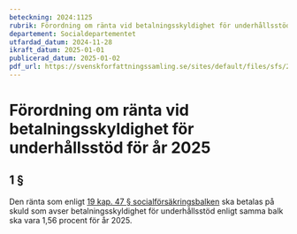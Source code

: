 ```yaml
---
beteckning: 2024:1125
rubrik: Förordning om ränta vid betalningsskyldighet för underhållsstöd för år 2025
departement: Socialdepartementet
utfardad_datum: 2024-11-28
ikraft_datum: 2025-01-01
publicerad_datum: 2025-01-02
pdf_url: https://svenskforfattningssamling.se/sites/default/files/sfs/2024-11/SFS2024-1125.pdf
---
```


# Förordning om ränta vid betalningsskyldighet för underhållsstöd för år 2025

## 1 §

Den ränta som enligt [19 kap. 47 § socialförsäkringsbalken](https://selex.se/eli/sfs/2010/110#kap19.47) ska betalas på skuld som avser betalningsskyldighet för underhållsstöd enligt samma balk ska vara 1,56 procent för år 2025.